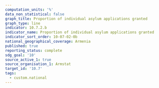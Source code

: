 ```yaml
---
computation_units: '%'
data_non_statistical: false
graph_title: Proportion of individual asylum applications granted
graph_type: line
indicator: 10.7.2.b
indicator_name: Proportion of individual asylum applications granted
indicator_sort_order: 10-07-02-0b
national_geographical_coverage: Armenia
published: true
reporting_status: complete
sdg_goal: '10'
source_active_1: true
source_organisation_1: Armstat
target_id: '10.7'
tags:
  - custom.national
---
```

